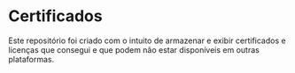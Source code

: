 # Certificados
Este repositório foi criado com o intuito de armazenar e exibir certificados e licenças que consegui e que podem não estar disponíveis em outras plataformas.
